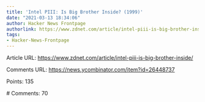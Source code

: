 ```yaml
---
title: 'Intel PIII: Is Big Brother Inside? (1999)'
date: "2021-03-13 18:34:06"
author: Hacker News Frontpage
authorlink: https://www.zdnet.com/article/intel-piii-is-big-brother-inside/
tags:
- Hacker-News-Frontpage
---
```


<p>Article URL: <a href="https://www.zdnet.com/article/intel-piii-is-big-brother-inside/">https://www.zdnet.com/article/intel-piii-is-big-brother-inside/</a></p>
<p>Comments URL: <a href="https://news.ycombinator.com/item?id=26448737">https://news.ycombinator.com/item?id=26448737</a></p>
<p>Points: 135</p>
<p># Comments: 70</p>
